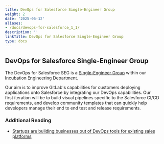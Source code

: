 ```yaml
---
title: DevOps for Salesforce Single-Engineer Group
weight: 2
date: '2025-06-12'
aliases:
- /docs/devops-for-salesforce_1_1/
description: ''
linkTitle: DevOps for Salesforce Single-Engineer Group
type: docs
---
```


## DevOps for Salesforce Single-Engineer Group

The DevOps for Salesforce SEG is a [Single-Engineer Group](/handbook/company/structure/#single-engineer-groups) within our [Incubation Engineering Department](/handbook/engineering/development/incubation/).

Our aim is to improve GitLab's capabilities for customers deploying applications onto Salesforce by integrating our DevOps capabilities. Our first iteration will be to build visual pipelines specific to the Salesforce CI/CD requirements, and develop community templates that can quickly help developers manage their end to end test and release requirements.

### Additional Reading

* [Startups are building businesses out of DevOps tools for existing sales platforms](https://techcrunch.com/2022/09/24/startups-are-building-businesses-out-of-devops-tools-for-existing-sales-platforms/)
